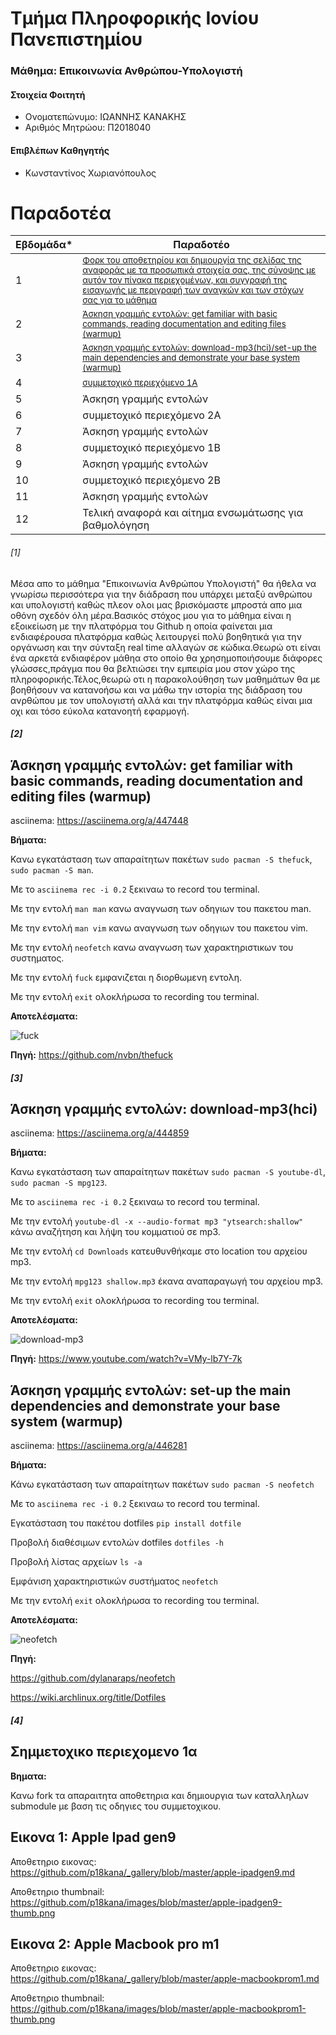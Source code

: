 # Τμήμα Πληροφορικής Ιονίου Πανεπιστημίου

### Μάθημα: Επικοινωνία Ανθρώπου-Υπολογιστή

#### Στοιχεία Φοιτητή
* Ονοματεπώνυμο: ΙΩΑΝΝΗΣ ΚΑΝΑΚΗΣ
* Αριθμός Μητρώου: Π2018040 

#### Επιβλέπων Καθηγητής
* Κωνσταντίνος Χωριανόπουλος

# Παραδοτέα

| Εβδομάδα* | Παραδοτέο |
| --- | --- |
| 1 | <sup><a href="#1"> Φορκ του αποθετηρίου και δημιουργία της σελίδας της αναφοράς με τα προσωπικά στοιχεία σας, της σύνοψης με αυτόν τον πίνακα περιεχομένων, και συγγραφή της εισαγωγής με περιγραφή των αναγκών και των στόχων σας για το μάθημα </a></sup> |
| 2 | <sup><a href="#2"> Άσκηση γραμμής εντολών: get familiar with basic commands, reading documentation and editing files (warmup) </a></sup> |
| 3 | <sup><a href="#3"> Άσκηση γραμμής εντολών: download-mp3(hci)/set-up the main dependencies and demonstrate your base system (warmup) </a></sup> |
| 4 | <sup><a href="#4"> συμμετοχικό περιεχόμενο 1A </a></sup> |
| 5 | Άσκηση γραμμής εντολών |
| 6 | συμμετοχικό περιεχόμενο 2A |
| 7 | Άσκηση γραμμής εντολών |
| 8 | συμμετοχικό περιεχόμενο 1B |
| 9 | Άσκηση γραμμής εντολών |
| 10 | συμμετοχικό περιεχόμενο 2B |
| 11 | Άσκηση γραμμής εντολών |
| 12 | Τελική αναφορά και αίτημα ενσωμάτωσης για βαθμολόγηση |


###### [1]

Μέσα απο το μάθημα "Eπικοινωνία Aνθρώπου Yπολογιστή" θα ήθελα να γνωρίσω περισσότερα για την διάδραση που υπάρχει μεταξύ ανθρώπου και υπολογιστή καθώς πλεον ολοι μας βρισκόμαστε μπροστά απο μια οθόνη σχεδόν όλη μέρα.Βασικός στόχος μου για το μάθημα είναι η εξοικείωση με την πλατφόρμα του Github η οποία φαίνεται μια ενδιαφέρουσα πλατφόρμα καθώς λειτουργεί πολύ βοηθητικά για την οργάνωση και την σύνταξη real time αλλαγών σε κώδικα.Θεωρώ οτι είναι ένα αρκετά ενδιαφέρον μάθηα στο οποίο θα χρησημοποιήσουμε διάφορες γλώσσες,πράγμα που θα βελτιώσει την εμπειρία μου στον χώρο της πληροφορικής.Τέλος,θεωρώ οτι η παρακολούθηση των μαθημάτων θα με βοηθήσουν να κατανοήσω και να μάθω την ιστορία της διάδραση του ανρθώπου με τον υπολογιστή αλλά και την πλατφόρμα καθώς είναι μια οχι και τόσο εύκολα κατανοητή εφαρμογή.

##### [2]

## Άσκηση γραμμής εντολών: get familiar with basic commands, reading documentation and editing files (warmup)

asciinema: https://asciinema.org/a/447448

**Βήματα:**

Κανω εγκατάσταση των απαραίτητων πακέτων  ``sudo pacman -S thefuck``, ``sudo pacman -S man``.

Με το ``asciinema rec -i 0.2`` ξεκιναω το record του terminal.

Με την εντολή ``man man`` κανω αναγνωση των οδηγιων του πακετου man.

Με την εντολή ``man vim`` κανω αναγνωση των οδηγιων του πακετου vim.

Με την εντολή ``neofetch`` κανω αναγνωση των χαρακτηριστικων του συστηματος.

Με την εντολή ``fuck`` εμφανιζεται η διορθωμενη εντολη.

Με την εντολή ``exit`` ολοκλήρωσα το recording του terminal.

**Αποτελέσματα:**

![fuck](https://github.com/p18kana/HCI-files/blob/main/2018040_thefuck.gif)

**Πηγή:** https://github.com/nvbn/thefuck


##### [3]

## Άσκηση γραμμής εντολών: download-mp3(hci)

asciinema: https://asciinema.org/a/444859 

**Βήματα:**

Κανω εγκατάσταση των απαραίτητων πακέτων  ``sudo pacman -S youtube-dl``, ``sudo pacman -S mpg123``.

Με το ``asciinema rec -i 0.2`` ξεκιναω το record του terminal.

Με την εντολή ``youtube-dl -x --audio-format mp3 "ytsearch:shallow"`` κάνω αναζήτηση και λήψη του κομματιού σε mp3.

Με την εντολή ``cd Downloads`` κατευθυνθήκαμε στο location του αρχείου mp3.

Με την εντολή ``mpg123 shallow.mp3`` έκανα αναπαραγωγή του αρχείου mp3.

Με την εντολή ``exit`` ολοκλήρωσα το recording του terminal.

**Αποτελέσματα:**

![download-mp3](https://github.com/p18kana/HCI-files/blob/main/2018040_download-mp3.gif)

**Πηγή:** https://www.youtube.com/watch?v=VMy-lb7Y-7k


## Άσκηση γραμμής εντολών: set-up the main dependencies and demonstrate your base system (warmup)

asciinema: https://asciinema.org/a/446281

**Βήματα:**

Κάνω εγκατάσταση των απαραίτητων πακέτων ``sudo pacman -S neofetch``

Με το ``asciinema rec -i 0.2`` ξεκιναω το record του terminal.

Εγκατάσταση του πακέτου dotfiles ``pip install dotfile``

Προβολή διαθέσιμων εντολών dotfiles ``dotfiles -h``

Προβολή λίστας αρχείων ``ls -a``

Εμφάνιση χαρακτηριστικών συστήματος ``neofetch``

Με την εντολή ``exit`` ολοκλήρωσα το recording του terminal.

**Αποτελέσματα:**

![neofetch](https://github.com/p18kana/HCI-files/blob/main/neofetch_2018040.png)

**Πηγή:** 

https://github.com/dylanaraps/neofetch

https://wiki.archlinux.org/title/Dotfiles

##### [4]

## Σημμετοχικο περιεχομενο 1α

**Βηματα:**

Κανω fork τα απαραιτητα αποθετηρια και δημιουργια των καταλληλων submodule με βαση τις οδηγιες του συμμετοχικου.

## Εικονα 1: Apple Ipad gen9 

Αποθετηριο εικονας: https://github.com/p18kana/_gallery/blob/master/apple-ipadgen9.md

Αποθετηριο thumbnail: https://github.com/p18kana/images/blob/master/apple-ipadgen9-thumb.png

## Εικονα 2: Apple Macbook pro m1 

Αποθετηριο εικονας: https://github.com/p18kana/_gallery/blob/master/apple-macbookprom1.md

Αποθετηριο thumbnail: https://github.com/p18kana/images/blob/master/apple-macbookprom1-thumb.png



